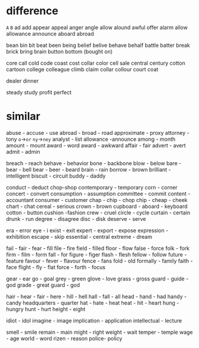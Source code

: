 # difference

`A` `B`
ad add
appear appeal
anger angle
allow alound 
awful offer
alarm allow
allowance announce 
aboard abroad

bean bin
bit beat
been being
belief belive
behave behalf
battle batter
break brick
bring brain
button bottom (bought on)

core call
cold code
coast cost
collar color
cell sale
central century
cotton cartoon
college colleague
climb claim
collar  collour
court coat

dealer dinner

steady study
profit perfect




# similar
abuse - accuse - use 
abroad - broad - road
approximate - proxy
attorney - tony `o`->`or`  `ny`->`ney`
analyst - list
allowance -announce
among - month
amount - mount
award - word
award - awkward
affair - fair
advert - avert
admit - admin

breach - reach
behave - behavior
bone - backbone
blow - below
bare - bear - bell
bear - beer - beard
brain - rain
borrow - brown
brilliant - intelligent
biscuit - circuit
buddy - daddy

conduct - deduct
chop-shop
contemporary - temporary
corn - corner
concert - convert
consumption - assumption 
committee - commit
content - accountant
consumer - customer
chap - chip - chop
chip - cheap - cheek
chart - chat
cereal - serious
crown - brown
cupboard - aboard - keyboard
cotton - button
cushion -fashion 
crew - cruel
circle - cycle
curtain - certain
drunk - run
degree - disagree
disc - disk
deserve - serve

era - error
eye - i
exist - exit
expert - export - expose
expression - exhibition
escape - skip
essential - central
extreme - dream

fail - fair - fear - fill
file - fire
field - filled
floor - flow
false - force
folk - fork
firm - film - form
fall - for
figure - figer
flash - flesh
fellow - follow
future - feature
favour - fever - flavour
fence - fans
fold - old
formally - family
faith - face
flight - fly - flat
force - forth - focus

gear - ear
go - goal
grey - green
glove - love
grass - gross
guard - guide - god
grade - great
guard - god

hair - hear - fair - here - hill - hell
hall - fall - all
head - hand - had
handy - candy
headquarters - quarter
hat - hate - heat
heat - hit - heart
hung - hungry
hunt - hurt
height - eight

idiot - idol
imagine - image
implication - application
intellectual - lecture

smell - smile
remain - main
might - right
weight - wait
temper - temple
wage - age
world - word
rizen - reason
police- policy
















